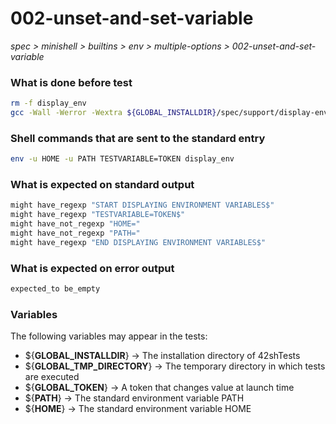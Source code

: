 # 002-unset-and-set-variable

*spec > minishell > builtins > env > multiple-options > 002-unset-and-set-variable*

### What is done before test

```bash
rm -f display_env
gcc -Wall -Werror -Wextra ${GLOBAL_INSTALLDIR}/spec/support/display-env/main.c -o display_env
```

### Shell commands that are sent to the standard entry

```bash
env -u HOME -u PATH TESTVARIABLE=TOKEN display_env
```

### What is expected on standard output

```bash
might have_regexp "START DISPLAYING ENVIRONMENT VARIABLES$"
might have_regexp "TESTVARIABLE=TOKEN$"
might have_not_regexp "HOME="
might have_not_regexp "PATH="
might have_regexp "END DISPLAYING ENVIRONMENT VARIABLES$"
```

### What is expected on error output

```bash
expected_to be_empty
```

### Variables

The following variables may appear in the tests:

* ${**GLOBAL_INSTALLDIR**} -> The installation directory of 42shTests
* ${**GLOBAL_TMP_DIRECTORY**} -> The temporary directory in which tests are executed
* ${**GLOBAL_TOKEN**} -> A token that changes value at launch time
* ${**PATH**} -> The standard environment variable PATH
* ${**HOME**} -> The standard environment variable HOME
